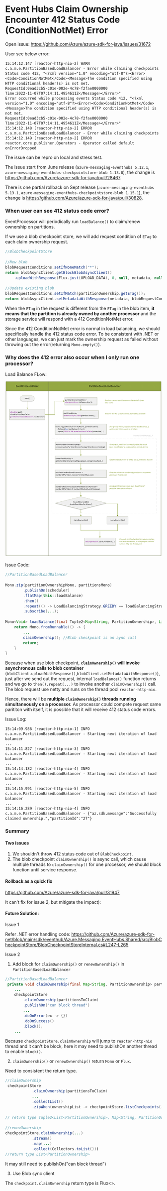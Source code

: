 # Event Hubs Claim Ownership Encounter 412 Status Code (ConditionNotMet) Error

Open issue: https://github.com/Azure/azure-sdk-for-java/issues/31672

User see below error:
```
15:14:12.147 [reactor-http-nio-2] WARN  c.a.m.e.PartitionBasedLoadBalancer - Error while claiming checkpoints
Status code 412, "﻿<?xml version="1.0" encoding="utf-8"?><Error><Code>ConditionNotMet</Code><Message>The condition specified using HTTP conditional header(s) is not met.
RequestId:0ead3cb5-c01e-002e-4c78-f2fae0000000
Time:2022-11-07T07:14:11.4954611Z</Message></Error>"
Error occurred while processing events Status code 412, "﻿<?xml version="1.0" encoding="utf-8"?><Error><Code>ConditionNotMet</Code><Message>The condition specified using HTTP conditional header(s) is not met.
RequestId:0ead3cb5-c01e-002e-4c78-f2fae0000000
Time:2022-11-07T07:14:11.4954611Z</Message></Error>"
15:14:12.148 [reactor-http-nio-2] ERROR c.a.m.e.PartitionBasedLoadBalancer - Error while claiming checkpoints
15:14:12.149 [reactor-http-nio-2] ERROR reactor.core.publisher.Operators - Operator called default onErrorDropped
```

The issue can be repro on local and stress test.

The issue start from June release (`azure-messaging-eventhubs 5.12.1`, `azure-messaging-eventhubs-checkpointstore-blob 1.13.0`), the change is https://github.com/Azure/azure-sdk-for-java/pull/28467.

There is one partial rollback on Sept release (`azure-messaging-eventhubs 5.13.1`, `azure-messaging-eventhubs-checkpointstore-blob 1.15.1`), the change is https://github.com/Azure/azure-sdk-for-java/pull/30828.


### When user can see 412 status code error?

EventProcessor will periodically run `loadBalance()` to claim/renew ownership on partitions. 

If we use a blob checkpoint store, we will add request condition of `ETag` to each claim ownership request.

```Java
//BlobCheckpointStore

//New blob
blobRequestConditions.setIfNoneMatch("*");
return blobAsyncClient.getBlockBlobAsyncClient()
    .uploadWithResponse(Flux.just(UPLOAD_DATA), 0, null, metadata, null, null,blobRequestConditions)

//Update existing blob
blobRequestConditions.setIfMatch(partitionOwnership.getETag());
return blobAsyncClient.setMetadataWithResponse(metadata, blobRequestConditions)
```

When the `ETag` in the request is different from the `ETag` in the blob item, **it means that the partition is already owned by another processor** and the storage service will respond with a 412 ConditionNotMet error.

Since the 412 ConditionNotMet error is normal in load balancing, we should specifically handle the 412 status code error. To be consistent with .NET or other languages, we can just mark the ownership request as failed without throwing out the error(returning `Mono.empty()`).

### Why does the 412 error also occur when I only run one processor?

Load Balance FLow:

![](./load-balance-flow.png) 

Issue Code:

```Java
//PartitionBasedLoadBalancer

Mono.zip(partitionOwnershipMono, partitionsMono)
        .publishOn(scheduler)
        .flatMap(this::loadBalance)
        .then()
        .repeat(() -> LoadBalancingStrategy.GREEDY == loadBalancingStrategy && morePartitionsToClaim.get())
        .subscribe(...);

Mono<Void> loadBalance(final Tuple2<Map<String, PartitionOwnership>, List<String>> tuple) {
    return Mono.fromRunnable(() -> {
        ...
        claimOwnership(); //Blob checkpoint is an aync call
        return;
    }
}

```
Because when use blob checkpoint, **`claimOwnership()` will invoke asynchronous calls to blob container** (`blobClient.uploadWithResponse()`,`blobClient.setMetadataWithResponse()`), just after we send out the request, internal `loadBalance()` function returns and we go to `then().repeat(...)` to invoke another `claimOwnership()` call. The blob request use netty and runs on the thread pool `reactor-http-nio`.

Hence, there will be **multiple `claimOwnership()` threads running simultaneously on a processor.** As processor could compete request same parititon with itself, it is possible that it will receive 412 status code errors.

Issue Log:
```
15:14:09.986 [reactor-http-nio-1] INFO  c.a.m.e.PartitionBasedLoadBalancer - Starting next iteration of load balancer
...
15:14:11.827 [reactor-http-nio-3] INFO  c.a.m.e.PartitionBasedLoadBalancer - Starting next iteration of load balancer
...
15:14:14.182 [reactor-http-nio-4] INFO  c.a.m.e.PartitionBasedLoadBalancer - Starting next iteration of load balancer
...
15:14:15.991 [reactor-http-nio-5] INFO  c.a.m.e.PartitionBasedLoadBalancer - Starting next iteration of load balancer
...
15:14:16.289 [reactor-http-nio-4] INFO  c.a.m.e.PartitionBasedLoadBalancer - {"az.sdk.message":"Successfully claimed ownership.","partitionId":"27"}
```

### Summary 

#### Two issues

1. We shouldn't throw 412 status code out of `BlobCheckpoint`.
2. The blob checkpoint `claimOwnership()` is async call, which cause multiple threads to `claimOwnership()` for one processor, we should block function until service response.


#### Rollback as a quick fix 

https://github.com/Azure/azure-sdk-for-java/pull/31947

It can't fix for issue 2, but mitigate the impact):

#### Future Solution:

Issue 1

Refer .NET error handling code:
https://github.com/Azure/azure-sdk-for-net/blob/main/sdk/eventhub/Azure.Messaging.EventHubs.Shared/src/BlobCheckpointStore/BlobCheckpointStoreInternal.cs#L247-L265

Issue 2

1. Add block for `claimOwnership()` or `renewOwnership()` in `PartitionBasedLoadBalancer`

```Java
//PartitionBasedLoadBalancer
 private void claimOwnership(final Map<String, PartitionOwnership> partitionOwnershipMap, final String partitionIdToClaim) {
    ...
    checkpointStore
        .claimOwnership(partitionsToClaim)
        .publishOn("can block thread")
        ...
        .doOnError(ex -> {})
        .doOnSuccess()
        .block();
    ...
```

Because `checkpointStore.claimOwnership` will jump to `reactor-http-nio` thread and it can't be block, here it may need to publishOn another thread to enable `block()`.

2.  `claimOwnership()` or `renewOwnership()` return `Mono` or `Flux`.

Need to consistent the return type.

```Java
//claimOwnership
 checkpointStore
            .claimOwnership(partitionsToClaim)
            ...
            .collectList()
            .zipWhen(ownershipList -> checkpointStore.listCheckpoints(...).getPartitionId(), Function.identity())); 
            
// return type Tuple2<List<PartitionOwnership>, Map<String, PartitionOwnership>>

//renewOwnership
checkpointStore.claimOwnership(...)
            .stream()
            .map(...)
            .collect(Collectors.toList())) 
//return type List<PartitionOwnership>
```

It may still need to publishOn("can block thread")

3. Use Blob sync client 

The `checkpoint.claimOwnership` return type is Flux<>.


